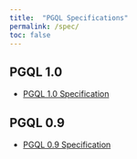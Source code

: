 ```yaml
---
title:  "PGQL Specifications"
permalink: /spec/
toc: false
---
```


## PGQL 1.0

 - [PGQL 1.0 Specification](1.0/)

## PGQL 0.9

 - [PGQL 0.9 Specification](https://docs.oracle.com/cd/E56133_01/1.2.1/PGQL_Specification.pdf)


